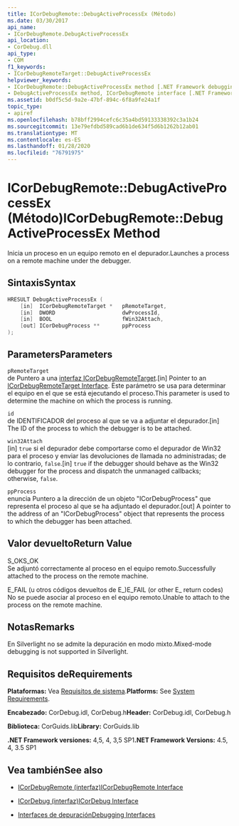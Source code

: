 ```yaml
---
title: ICorDebugRemote::DebugActiveProcessEx (Método)
ms.date: 03/30/2017
api_name:
- ICorDebugRemote.DebugActiveProcessEx
api_location:
- CorDebug.dll
api_type:
- COM
f1_keywords:
- ICorDebugRemoteTarget::DebugActiveProcessEx
helpviewer_keywords:
- ICorDebugRemote::DebugActiveProcessEx method [.NET Framework debugging]
- DebugActiveProcessEx method, ICorDebugRemote interface [.NET Framework debugging]
ms.assetid: b0df5c5d-9a2e-47bf-894c-6f8a9fe24a1f
topic_type:
- apiref
ms.openlocfilehash: b78bff2994cefc6c35a4bd59133338392c3a1b24
ms.sourcegitcommit: 13e79efdbd589cad6b1de634f5d6b1262b12ab01
ms.translationtype: MT
ms.contentlocale: es-ES
ms.lasthandoff: 01/28/2020
ms.locfileid: "76791975"
---
```

# <a name="icordebugremotedebugactiveprocessex-method"></a><span data-ttu-id="b839d-102">ICorDebugRemote::DebugActiveProcessEx (Método)</span><span class="sxs-lookup"><span data-stu-id="b839d-102">ICorDebugRemote::DebugActiveProcessEx Method</span></span>
<span data-ttu-id="b839d-103">Inicia un proceso en un equipo remoto en el depurador.</span><span class="sxs-lookup"><span data-stu-id="b839d-103">Launches a process on a remote machine under the debugger.</span></span>  
  
## <a name="syntax"></a><span data-ttu-id="b839d-104">Sintaxis</span><span class="sxs-lookup"><span data-stu-id="b839d-104">Syntax</span></span>  
  
```cpp  
HRESULT DebugActiveProcessEx (  
    [in]  ICorDebugRemoteTarget *   pRemoteTarget,  
    [in]  DWORD                     dwProcessId,  
    [in]  BOOL                      fWin32Attach,  
    [out] ICorDebugProcess **       ppProcess  
);  
```  
  
## <a name="parameters"></a><span data-ttu-id="b839d-105">Parameters</span><span class="sxs-lookup"><span data-stu-id="b839d-105">Parameters</span></span>  
 `pRemoteTarget`  
 <span data-ttu-id="b839d-106">de Puntero a una [interfaz ICorDebugRemoteTarget](icordebugremotetarget-interface.md).</span><span class="sxs-lookup"><span data-stu-id="b839d-106">[in] Pointer to an [ICorDebugRemoteTarget Interface](icordebugremotetarget-interface.md).</span></span> <span data-ttu-id="b839d-107">Este parámetro se usa para determinar el equipo en el que se está ejecutando el proceso.</span><span class="sxs-lookup"><span data-stu-id="b839d-107">This parameter is used to determine the machine on which the process is running.</span></span>  
  
 `id`  
 <span data-ttu-id="b839d-108">de IDENTIFICADOR del proceso al que se va a adjuntar el depurador.</span><span class="sxs-lookup"><span data-stu-id="b839d-108">[in] The ID of the process to which the debugger is to be attached.</span></span>  
  
 `win32Attach`  
 <span data-ttu-id="b839d-109">[in] `true` si el depurador debe comportarse como el depurador de Win32 para el proceso y enviar las devoluciones de llamada no administradas; de lo contrario, `false`.</span><span class="sxs-lookup"><span data-stu-id="b839d-109">[in] `true` if the debugger should behave as the Win32 debugger for the process and dispatch the unmanaged callbacks; otherwise, `false`.</span></span>  
  
 `ppProcess`  
 <span data-ttu-id="b839d-110">enuncia Puntero a la dirección de un objeto "ICorDebugProcess" que representa el proceso al que se ha adjuntado el depurador.</span><span class="sxs-lookup"><span data-stu-id="b839d-110">[out] A pointer to the address of an "ICorDebugProcess" object that represents the process to which the debugger has been attached.</span></span>  
  
## <a name="return-value"></a><span data-ttu-id="b839d-111">Valor devuelto</span><span class="sxs-lookup"><span data-stu-id="b839d-111">Return Value</span></span>  
 <span data-ttu-id="b839d-112">S_OK</span><span class="sxs-lookup"><span data-stu-id="b839d-112">S_OK</span></span>  
 <span data-ttu-id="b839d-113">Se adjuntó correctamente al proceso en el equipo remoto.</span><span class="sxs-lookup"><span data-stu-id="b839d-113">Successfully attached to the process on the remote machine.</span></span>  
  
 <span data-ttu-id="b839d-114">E_FAIL (u otros códigos devueltos de E_)</span><span class="sxs-lookup"><span data-stu-id="b839d-114">E_FAIL (or other E_ return codes)</span></span>  
 <span data-ttu-id="b839d-115">No se puede asociar al proceso en el equipo remoto.</span><span class="sxs-lookup"><span data-stu-id="b839d-115">Unable to attach to the process on the remote machine.</span></span>  
  
## <a name="remarks"></a><span data-ttu-id="b839d-116">Notas</span><span class="sxs-lookup"><span data-stu-id="b839d-116">Remarks</span></span>  
 <span data-ttu-id="b839d-117">En Silverlight no se admite la depuración en modo mixto.</span><span class="sxs-lookup"><span data-stu-id="b839d-117">Mixed-mode debugging is not supported in Silverlight.</span></span>  
  
## <a name="requirements"></a><span data-ttu-id="b839d-118">Requisitos de</span><span class="sxs-lookup"><span data-stu-id="b839d-118">Requirements</span></span>  
 <span data-ttu-id="b839d-119">**Plataformas:** Vea [Requisitos de sistema](../../../../docs/framework/get-started/system-requirements.md).</span><span class="sxs-lookup"><span data-stu-id="b839d-119">**Platforms:** See [System Requirements](../../../../docs/framework/get-started/system-requirements.md).</span></span>  
  
 <span data-ttu-id="b839d-120">**Encabezado:** CorDebug.idl, CorDebug.h</span><span class="sxs-lookup"><span data-stu-id="b839d-120">**Header:** CorDebug.idl, CorDebug.h</span></span>  
  
 <span data-ttu-id="b839d-121">**Biblioteca:** CorGuids.lib</span><span class="sxs-lookup"><span data-stu-id="b839d-121">**Library:** CorGuids.lib</span></span>  
  
 <span data-ttu-id="b839d-122">**.NET Framework versiones:** 4,5, 4, 3,5 SP1</span><span class="sxs-lookup"><span data-stu-id="b839d-122">**.NET Framework Versions:** 4.5, 4, 3.5 SP1</span></span>  
  
## <a name="see-also"></a><span data-ttu-id="b839d-123">Vea también</span><span class="sxs-lookup"><span data-stu-id="b839d-123">See also</span></span>

- [<span data-ttu-id="b839d-124">ICorDebugRemote (interfaz)</span><span class="sxs-lookup"><span data-stu-id="b839d-124">ICorDebugRemote Interface</span></span>](icordebugremote-interface.md)
- [<span data-ttu-id="b839d-125">ICorDebug (interfaz)</span><span class="sxs-lookup"><span data-stu-id="b839d-125">ICorDebug Interface</span></span>](icordebug-interface.md)

- [<span data-ttu-id="b839d-126">Interfaces de depuración</span><span class="sxs-lookup"><span data-stu-id="b839d-126">Debugging Interfaces</span></span>](debugging-interfaces.md)
